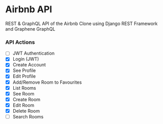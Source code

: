 # Airbnb API

REST & GraphQL API of the Airbnb Clone using Django REST Framework and Graphene GraphQL

### API Actions

- [ ] JWT Authentication
- [x] Login (JWT)
- [x] Create Account
- [x] See Profile
- [x] Edit Profile
- [x] Add/Remove Room to Favourites
- [x] List Rooms
- [x] See Room
- [x] Create Room
- [x] Edit Room
- [x] Delete Room
- [ ] Search Rooms
